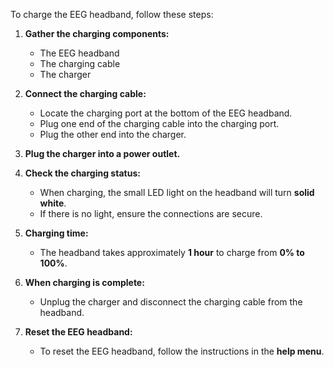 To charge the EEG headband, follow these steps:  

1. **Gather the charging components:**  
   
    - The EEG headband  
    - The charging cable  
    - The charger  

2. **Connect the charging cable:**  
   
    - Locate the charging port at the bottom of the EEG headband.  
    - Plug one end of the charging cable into the charging port.  
    - Plug the other end into the charger.  

3. **Plug the charger into a power outlet.**  

4. **Check the charging status:**  
    
    - When charging, the small LED light on the headband will turn **solid white**.  
    - If there is no light, ensure the connections are secure.  

5. **Charging time:**  
   
    - The headband takes approximately **1 hour** to charge from **0% to 100%**.  

6. **When charging is complete:**   
    
    - Unplug the charger and disconnect the charging cable from the headband. 

7. **Reset the EEG headband:**
    
    - To reset the EEG headband, follow the instructions in the **help menu**.
    